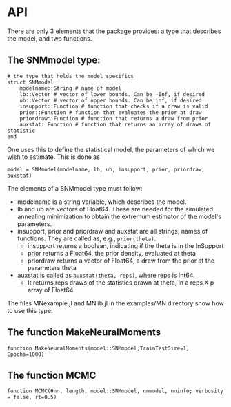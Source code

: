 # API

There are only 3 elements that the package provides: a type that describes the model, and
two functions.

## The SNMmodel type:
```
# the type that holds the model specifics
struct SNMmodel
    modelname::String # name of model
    lb::Vector # vector of lower bounds. Can be -Inf, if desired
    ub::Vector # vector of upper bounds. Can be inf, if desired
    insupport::Function # function that checks if a draw is valid
    prior::Function # function that evaluates the prior at draw
    priordraw::Function # function that returns a draw from prior
    auxstat::Function # function that returns an array of draws of statistic
end
```
One uses this to define the statistical model, the parameters of which we wish to
estimate. This is done as
```
model = SNMmodel(modelname, lb, ub, insupport, prior, priordraw, auxstat)
```

The elements of a SNMmodel type must follow:
* modelname is a string variable, which describes the model.
* lb and ub are vectors of Float64. These are needed for the simulated annealing
minimization to obtain the extremum estimator of the model's parameters.
* insupport, prior and priordraw and auxstat are all strings, names of functions. They are called as, e.g., ```prior(theta)```. 
  * insupport returns a boolean, indicating if the theta is in the InSupport
  * prior returns a Float64, the prior density, evaluated at theta
  * priordraw returns a vector of Float64, a draw from the prior at the parameters theta
* auxstat is called as ```auxstat(theta, reps)```, where reps is Int64.
  * It returns reps draws of the statistics drawn at theta, in a reps X p array of Float64.

The files MNexample.jl and MNlib.jl in the examples/MN directory show how to use this type.

## The function MakeNeuralMoments
```function MakeNeuralMoments(model::SNMmodel;TrainTestSize=1, Epochs=1000)```
 

## The function MCMC
```function MCMC(θnn, length, model::SNMmodel, nnmodel, nninfo; verbosity = false, rt=0.5)```
 

